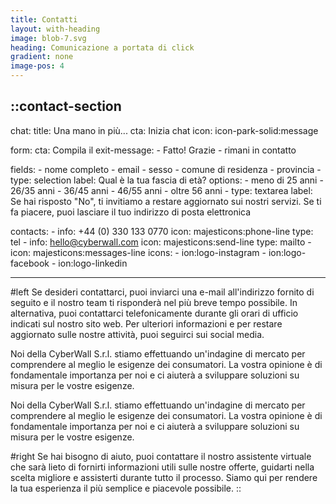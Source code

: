```yaml
---
title: Contatti
layout: with-heading
image: blob-7.svg
heading: Comunicazione a portata di click
gradient: none
image-pos: 4
---
```


::contact-section
---
chat:
  title: Una mano in più...
  cta: Inizia chat
  icon: icon-park-solid:message

form:
  cta: Compila il
  exit-message: 
    - Fatto! Grazie
    - rimani in contatto

  fields:
    - nome completo
    - email
    - sesso
    - comune di residenza
    - provincia
    - type: selection
      label: Qual è la tua fascia di età?
      options:
        - meno di 25 anni
        - 26/35 anni
        - 36/45 anni
        - 46/55 anni
        - oltre 56 anni
    - type: textarea
      label: Se hai risposto "No", ti invitiamo a restare aggiornato sui nostri servizi. Se ti fa piacere, puoi lasciare il tuo indirizzo di posta elettronica
  
  contacts:
    - info: +44 (0) 330 133 0770
      icon: majesticons:phone-line
      type: tel
    - info: hello@cyberwall.com
      icon: majesticons:send-line
      type: mailto
    - icon: majesticons:messages-line
      icons:
        - ion:logo-instagram
        - ion:logo-facebook
        - ion:logo-linkedin


---
#left
Se desideri contattarci, puoi inviarci una e-mail all'indirizzo fornito di seguito e il nostro team ti risponderà nel più breve tempo possibile. In alternativa, puoi contattarci telefonicamente durante gli orari di ufficio indicati sul nostro sito web. Per ulteriori informazioni e per restare aggiornato sulle nostre attività, puoi seguirci sui social media.

Noi della CyberWall S.r.l. stiamo effettuando un'indagine di mercato per comprendere al meglio le esigenze dei consumatori. La vostra opinione è di fondamentale importanza per noi e ci aiuterà a sviluppare soluzioni su misura per le vostre esigenze.

Noi della CyberWall S.r.l. stiamo effettuando un'indagine di mercato per comprendere al meglio le esigenze dei consumatori. La vostra opinione è di fondamentale importanza per noi e ci aiuterà a sviluppare soluzioni su misura per le vostre esigenze.

#right
Se hai bisogno di aiuto, puoi contattare il nostro assistente virtuale che sarà lieto di fornirti informazioni utili sulle nostre offerte, guidarti nella scelta migliore e assisterti durante tutto il processo. Siamo qui per rendere la tua esperienza il più semplice e piacevole possibile.
::